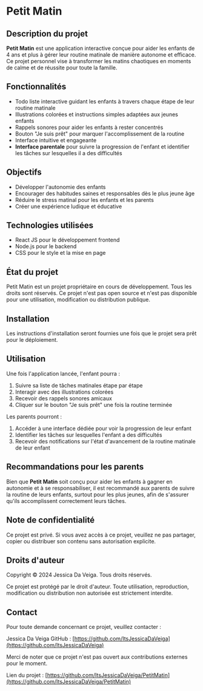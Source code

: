 # Petit Matin

## Description du projet

**Petit Matin** est une application interactive conçue pour aider les enfants de 4 ans et plus à gérer leur routine matinale de manière autonome et efficace. Ce projet personnel vise à transformer les matins chaotiques en moments de calme et de réussite pour toute la famille.

## Fonctionnalités

- Todo liste interactive guidant les enfants à travers chaque étape de leur routine matinale
- Illustrations colorées et instructions simples adaptées aux jeunes enfants
- Rappels sonores pour aider les enfants à rester concentrés
- Bouton "Je suis prêt" pour marquer l'accomplissement de la routine
- Interface intuitive et engageante
- **Interface parentale** pour suivre la progression de l'enfant et identifier les tâches sur lesquelles il a des difficultés


## Objectifs

- Développer l'autonomie des enfants
- Encourager des habitudes saines et responsables dès le plus jeune âge
- Réduire le stress matinal pour les enfants et les parents
- Créer une expérience ludique et éducative

## Technologies utilisées

- React JS pour le développement frontend
- Node.js pour le backend
- CSS pour le style et la mise en page

## État du projet
 
Petit Matin est un projet propriétaire en cours de développement. Tous les droits sont réservés. Ce projet n'est pas open source et n'est pas disponible pour une utilisation, modification ou distribution publique.

## Installation

Les instructions d'installation seront fournies une fois que le projet sera prêt pour le déploiement.

## Utilisation

Une fois l'application lancée, l'enfant pourra :
1. Suivre sa liste de tâches matinales étape par étape
2. Interagir avec des illustrations colorées
3. Recevoir des rappels sonores amicaux
4. Cliquer sur le bouton "Je suis prêt" une fois la routine terminée

Les parents pourront :
1. Accéder à une interface dédiée pour voir la progression de leur enfant
2. Identifier les tâches sur lesquelles l'enfant a des difficultés
3. Recevoir des notifications sur l'état d'avancement de la routine matinale de leur enfant

## Recommandations pour les parents

Bien que **Petit Matin** soit conçu pour aider les enfants à gagner en autonomie et à se responsabiliser, il est recommandé aux parents de suivre la routine de leurs enfants, surtout pour les plus jeunes, afin de s'assurer qu'ils accomplissent correctement leurs tâches.

## Note de confidentialité

Ce projet est privé. Si vous avez accès à ce projet, veuillez ne pas partager, copier ou distribuer son contenu sans autorisation explicite.

## Droits d'auteur

Copyright © 2024 Jessica Da Veiga. Tous droits réservés.

Ce projet est protégé par le droit d'auteur. Toute utilisation, reproduction, modification ou distribution non autorisée est strictement interdite.

## Contact

Pour toute demande concernant ce projet, veuillez contacter :

Jessica Da Veiga
GitHub : [https://github.com/ItsJessicaDaVeiga](https://github.com/ItsJessicaDaVeiga)

Merci de noter que ce projet n'est pas ouvert aux contributions externes pour le moment.

Lien du projet : [https://github.com/ItsJessicaDaVeiga/PetitMatin](https://github.com/ItsJessicaDaVeiga/PetitMatin)
